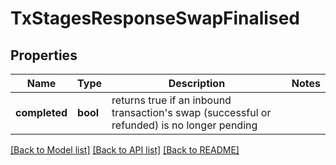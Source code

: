 # TxStagesResponseSwapFinalised

## Properties
Name | Type | Description | Notes
------------ | ------------- | ------------- | -------------
**completed** | **bool** | returns true if an inbound transaction&#x27;s swap (successful or refunded) is no longer pending | 

[[Back to Model list]](../README.md#documentation-for-models) [[Back to API list]](../README.md#documentation-for-api-endpoints) [[Back to README]](../README.md)

